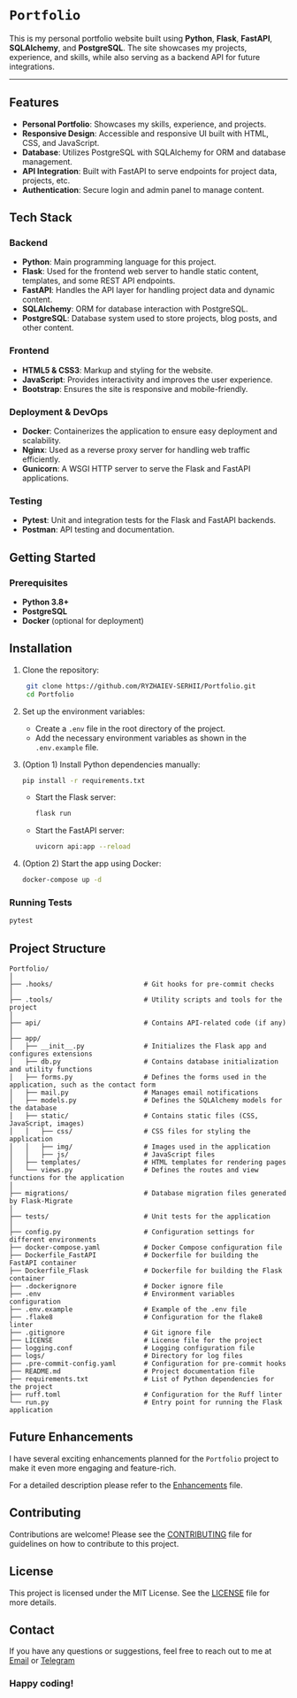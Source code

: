 # `Portfolio`

This is my personal portfolio website built using **Python**, **Flask**, **FastAPI**, **SQLAlchemy**, and
**PostgreSQL**. The site showcases my projects, experience, and skills, while also serving as a backend API for future
integrations.

---

## Features

- **Personal Portfolio**: Showcases my skills, experience, and projects.
- **Responsive Design**: Accessible and responsive UI built with HTML, CSS, and JavaScript.
- **Database**: Utilizes PostgreSQL with SQLAlchemy for ORM and database management.
- **API Integration**: Built with FastAPI to serve endpoints for project data, projects, etc.
- **Authentication**: Secure login and admin panel to manage content.

## Tech Stack

### Backend

- **Python**: Main programming language for this project.
- **Flask**: Used for the frontend web server to handle static content, templates, and some REST API endpoints.
- **FastAPI**: Handles the API layer for handling project data and dynamic content.
- **SQLAlchemy**: ORM for database interaction with PostgreSQL.
- **PostgreSQL**: Database system used to store projects, blog posts, and other content.

### Frontend

- **HTML5 & CSS3**: Markup and styling for the website.
- **JavaScript**: Provides interactivity and improves the user experience.
- **Bootstrap**: Ensures the site is responsive and mobile-friendly.

### Deployment & DevOps

- **Docker**: Containerizes the application to ensure easy deployment and scalability.
- **Nginx**: Used as a reverse proxy server for handling web traffic efficiently.
- **Gunicorn**: A WSGI HTTP server to serve the Flask and FastAPI applications.

### Testing

- **Pytest**: Unit and integration tests for the Flask and FastAPI backends.
- **Postman**: API testing and documentation.

## Getting Started

### Prerequisites

- **Python 3.8+**
- **PostgreSQL**
- **Docker** (optional for deployment)

## Installation

1. Clone the repository:

    ```bash
     git clone https://github.com/RYZHAIEV-SERHII/Portfolio.git
     cd Portfolio
     ```

2. Set up the environment variables:

    - Create a `.env` file in the root directory of the project.
    - Add the necessary environment variables as shown in the `.env.example` file.

3. (Option 1) Install Python dependencies manually:

    ```bash
    pip install -r requirements.txt
    ```

    - Start the Flask server:

        ```bash
        flask run
        ```

    - Start the FastAPI server:

        ```bash
        uvicorn api:app --reload
        ```

4. (Option 2) Start the app using Docker:

    ```bash
    docker-compose up -d
    ```

### Running Tests

```bash
pytest
```

## Project Structure

```plaintext
Portfolio/
│
├── .hooks/                       # Git hooks for pre-commit checks
│
├── .tools/                       # Utility scripts and tools for the project
│
├── api/                          # Contains API-related code (if any)
│
├── app/
│   ├── __init__.py               # Initializes the Flask app and configures extensions
│   ├── db.py                     # Contains database initialization and utility functions
│   ├── forms.py                  # Defines the forms used in the application, such as the contact form
│   ├── mail.py                   # Manages email notifications
│   ├── models.py                 # Defines the SQLAlchemy models for the database
│   ├── static/                   # Contains static files (CSS, JavaScript, images)
│   │   ├── css/                  # CSS files for styling the application
│   │   ├── img/                  # Images used in the application
│   │   ├── js/                   # JavaScript files
│   ├── templates/                # HTML templates for rendering pages
│   └── views.py                  # Defines the routes and view functions for the application
│
├── migrations/                   # Database migration files generated by Flask-Migrate
│
├── tests/                        # Unit tests for the application
│
├── config.py                     # Configuration settings for different environments
├── docker-compose.yaml           # Docker Compose configuration file
├── Dockerfile_FastAPI            # Dockerfile for building the FastAPI container
├── Dockerfile_Flask              # Dockerfile for building the Flask container
├── .dockerignore                 # Docker ignore file
├── .env                          # Environment variables configuration
├── .env.example                  # Example of the .env file
├── .flake8                       # Configuration for the flake8 linter
├── .gitignore                    # Git ignore file
├── LICENSE                       # License file for the project
├── logging.conf                  # Logging configuration file
├── logs/                         # Directory for log files
├── .pre-commit-config.yaml       # Configuration for pre-commit hooks
├── README.md                     # Project documentation file
├── requirements.txt              # List of Python dependencies for the project
├── ruff.toml                     # Configuration for the Ruff linter
└── run.py                        # Entry point for running the Flask application
```

## Future Enhancements

I have several exciting enhancements planned for the `Portfolio` project to make it even more engaging and feature-rich.

For a detailed description please refer to the [Enhancements](docs/Enhancements.md) file.

## Contributing

Contributions are welcome! Please see the [CONTRIBUTING](CONTRIBUTING.md) file
for guidelines on how to contribute to this project.

## License

This project is licensed under the MIT License.
See the [LICENSE](LICENSE) file for more details.

## Contact

If you have any questions or suggestions,
feel free to reach out to me at [Email](mailto:rsp89@gmail.com) or [Telegram](https://t.me/CTAJIKEP)

### Happy coding!
